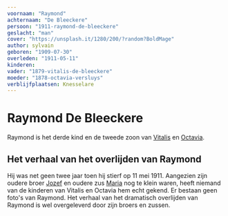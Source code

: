 ```yaml
---
voornaam: "Raymond"
achternaam: "De Bleeckere"
persoon: "1911-raymond-de-bleeckere"
geslacht: "man"
cover: "https://unsplash.it/1280/200/?random?BoldMage"
author: sylvain
geboren: "1909-07-30"
overleden: "1911-05-11"
kinderen:
vader: "1879-vitalis-de-bleeckere"
moeder: "1878-octavia-versluys"   
verblijfplaatsen: Knesselare
---
```

# Raymond De Bleeckere
Raymond is het derde kind en de tweede zoon van [Vitalis](1879-vitalis-de-bleeckere) en [Octavia](1878-octavia-versluys). 

## Het verhaal van het overlijden van Raymond

 Hij was net geen twee jaar toen hij stierf op 11 mei 1911. Aangezien zijn oudere broer [Jozef](1907-jozef-de-bleecere) en oudere zus [Maria](1908-jozef-de-bleecere) nog te klein waren, heeft niemand van de kinderen van Vitalis en Octavia hem echt gekend. Er bestaan geen foto's van Raymond. Het verhaal van het dramatisch overlijden van Raymond is wel overgeleverd door zijn broers en zussen. 



